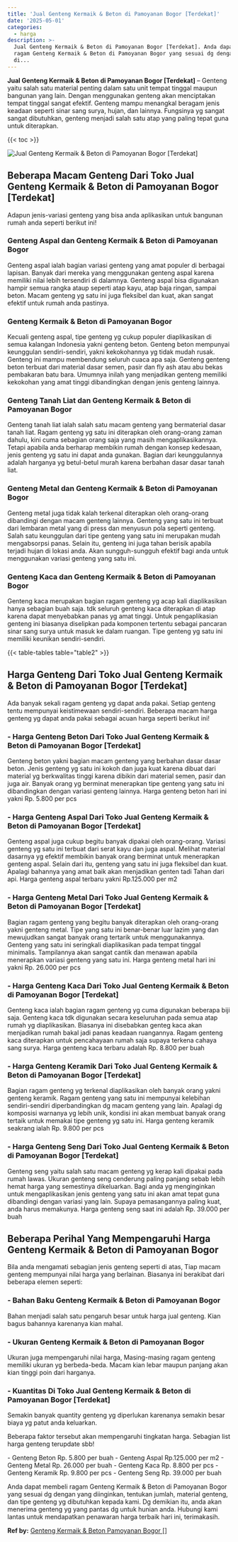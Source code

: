 ```yaml
---
title: 'Jual Genteng Kermaik & Beton di Pamoyanan Bogor [Terdekat]'
date: '2025-05-01'
categories:
  - harga
description: >-
  Jual Genteng Kermaik & Beton di Pamoyanan Bogor [Terdekat]. Anda dapat membeli
  ragam Genteng Kermaik & Beton di Pamoyanan Bogor yang sesuai dg dengan yang
  di...
---
```


**Jual Genteng Kermaik & Beton di Pamoyanan Bogor \[Terdekat\]** – Genteng yaitu salah satu material penting dalam satu unit tempat tinggal maupun bangunan yang lain. Dengan menggunakan genteng akan menciptakan tempat tinggal sangat efektif. Genteng mampu menangkal beragam jenis keadaan seperti sinar sang surya, hujan, dan lainnya. Fungsinya yg sangat sangat dibutuhkan, genteng menjadi salah satu atap yang paling tepat guna untuk diterapkan.

{{< toc >}}

![Jual Genteng Kermaik & Beton di Pamoyanan Bogor [Terdekat]](/images/genteng-minimalis-murah03.png)

## Beberapa Macam Genteng Dari Toko Jual Genteng Kermaik & Beton di Pamoyanan Bogor \[Terdekat\]

Adapun jenis-variasi genteng yang bisa anda aplikasikan untuk bangunan rumah anda seperti berikut ini!

### Genteng Aspal dan Genteng Kermaik & Beton di Pamoyanan Bogor

Genteng aspal ialah bagian variasi genteng yang amat populer di berbagai lapisan. Banyak dari mereka yang menggunakan genteng aspal karena memiliki nilai lebih tersendiri di dalamnya. Genteng aspal bisa digunakan hampir semua rangka ataup seperti atap kayu, atap baja ringan, sampai beton. Macam genteng yg satu ini juga fleksibel dan kuat, akan sangat efektif untuk rumah anda pastinya.

### Genteng Kermaik & Beton di Pamoyanan Bogor

Kecuali genteng aspal, tipe genteng yg cukup populer diaplikasikan di semua kalangan Indonesia yakni genteng beton. Genteng beton mempunyai keunggulan sendiri-sendiri, yakni kekokohannya yg tidak mudah rusak. Genteng ini mampu membendung seluruh cuaca apa saja. Genteng genteng beton terbuat dari material dasar semen, pasir dan fly ash atau abu bekas pembakaran batu bara. Umumnya inilah yang menjadikan genteng memiliki kekokohan yang amat tinggi dibandingkan dengan jenis genteng lainnya.

### Genteng Tanah Liat dan Genteng Kermaik & Beton di Pamoyanan Bogor

Genteng tanah liat ialah salah satu macam genteng yang bermaterial dasar tanah liat. Ragam genteng yg satu ini diterapkan oleh orang-orang zaman dahulu, kini cuma sebagian orang saja yang masih mengaplikasikannya. Tetapi apabila anda berharap membikin rumah dengan konsep kedesaan, jenis genteng yg satu ini dapat anda gunakan. Bagian dari keunggulannya adalah harganya yg betul-betul murah karena berbahan dasar dasar tanah liat.

### Genteng Metal dan Genteng Kermaik & Beton di Pamoyanan Bogor

Genteng metal juga tidak kalah terkenal diterapkan oleh orang-orang dibandingi dengan macam genteng lainnya. Genteng yang satu ini terbuat dari lembaran metal yang di press dan menyusun pola seperti genteng. Salah satu keunggulan dari tipe genteng yang satu ini merupakan mudah mengabsorpsi panas. Selain itu, genteng ini juga tahan berisik apabila terjadi hujan di lokasi anda. Akan sungguh-sungguh efektif bagi anda untuk menggunakan variasi genteng yang satu ini.

### Genteng Kaca dan Genteng Kermaik & Beton di Pamoyanan Bogor

Genteng kaca merupakan bagian ragam genteng yg acap kali diaplikasikan hanya sebagian buah saja. tdk seluruh genteng kaca diterapkan di atap karena dapat menyebabkan panas yg amat tinggi. Untuk pengaplikasian genteng ini biasanya diselipkan pada komponen tertentu sebagai pancaran sinar sang surya untuk masuk ke dalam ruangan. Tipe genteng yg satu ini memiliki keunikan sendiri-sendiri.

{{< table-tables table="table2" >}}

## Harga Genteng Dari Toko Jual Genteng Kermaik & Beton di Pamoyanan Bogor \[Terdekat\]

Ada banyak sekali ragam genteng yg dapat anda pakai. Setiap genteng tentu mempunyai keistimewaan sendiri-sendiri. Beberapa macam harga genteng yg dapat anda pakai sebagai acuan harga seperti berikut ini!

### \- Harga Genteng Beton Dari Toko Jual Genteng Kermaik & Beton di Pamoyanan Bogor \[Terdekat\]

Genteng beton yakni bagian macam genteng yang berbahan dasar dasar beton. Jenis genteng yg satu ini kokoh dan juga kuat karena dibuat dari material yg berkwalitas tinggi karena dibikin dari material semen, pasir dan juga air. Banyak orang yg berminat menerapkan tipe genteng yang satu ini dibandingkan dengan variasi genteng lainnya. Harga genteng beton hari ini yakni Rp. 5.800 per pcs

### \- Harga Genteng Aspal Dari Toko Jual Genteng Kermaik & Beton di Pamoyanan Bogor \[Terdekat\]

Genteng aspal juga cukup begitu banyak dipakai oleh orang-orang. Variasi genteng yg satu ini terbuat dari serat kayu dan juga aspal. Melihat material dasarnya yg efektif membikin banyak orang berminat untuk menerapkan genteng aspal. Selain dari itu, genteng yang satu ini juga fleksibel dan kuat. Apalagi bahannya yang amat baik akan menjadikan genten tadi Tahan dari api. Harga genteng aspal terbaru yakni Rp.125.000 per m2

### \- Harga Genteng Metal Dari Toko Jual Genteng Kermaik & Beton di Pamoyanan Bogor \[Terdekat\]

Bagian ragam genteng yang begitu banyak diterapkan oleh orang-orang yakni genteng metal. Tipe yang satu ini benar-benar luar lazim yang dan mewujudkan sangat banyak orang tertarik untuk menggunakannya. Genteng yang satu ini seringkali diaplikasikan pada tempat tinggal minimalis. Tampilannya akan sangat cantik dan menawan apabila menerapkan variasi genteng yang satu ini. Harga genteng metal hari ini yakni Rp. 26.000 per pcs

### \- Harga Genteng Kaca Dari Toko Jual Genteng Kermaik & Beton di Pamoyanan Bogor \[Terdekat\]

Genteng kaca ialah bagian ragam genteng yg cuma digunakan beberapa biji saja. Genteng kaca tdk digunakan secara keseluruhan pada semua atap rumah yg diaplikasikan. Biasanya ini disebabkan genteg kaca akan menjadikan rumah bakal jadi panas keadaan ruangannya. Ragam genteng kaca diterapkan untuk pencahayaan rumah saja supaya terkena cahaya sang surya. Harga genteng kaca terbaru adalah Rp. 8.800 per buah

### \- Harga Genteng Keramik Dari Toko Jual Genteng Kermaik & Beton di Pamoyanan Bogor \[Terdekat\]

Bagian ragam genteng yg terkenal diaplikasikan oleh banyak orang yakni genteng keramik. Ragam genteng yang satu ini mempunyai kelebihan sendiri-sendiri diperbandingkan dg macam genteng yang lain. Apalagi dg komposisi warnanya yg lebih unik, kondisi ini akan membuat banyak orang tertaik untuk memakai tipe genteng yg satu ini. Harga genteng keramik seakrang ialah Rp. 9.800 per pcs

### \- Harga Genteng Seng Dari Toko Jual Genteng Kermaik & Beton di Pamoyanan Bogor \[Terdekat\]

Genteng seng yaitu salah satu macam genteng yg kerap kali dipakai pada rumah lawas. Ukuran genteng seng cenderung paling panjang sebab lebih hemat harga yang semestinya dikeluarkan. Bagi anda yg menginginkan untuk mengaplikasikan jenis genteng yang satu ini akan amat tepat guna dibandingi dengan variasi yang lain. Supaya pemasangannya paling kuat, anda harus memakunya. Harga genteng seng saat ini adalah Rp. 39.000 per buah

## Beberapa Perihal Yang Mempengaruhi Harga Genteng Kermaik & Beton di Pamoyanan Bogor

Bila anda mengamati sebagian jenis genteng seperti di atas, Tiap macam genteng mempunyai nilai harga yang berlainan. Biasanya ini berakibat dari beberapa elemen seperti:

### \- Bahan Baku Genteng Kermaik & Beton di Pamoyanan Bogor

Bahan menjadi salah satu pengaruh besar untuk harga jual genteng. Kian bagus bahannya karenanya kian mahal.

### \- Ukuran Genteng Kermaik & Beton di Pamoyanan Bogor

Ukuran juga mempengaruhi nilai harga, Masing-masing ragam genteng memiliki ukuran yg berbeda-beda. Macam kian lebar maupun panjang akan kian tinggi poin dari harganya.

### \- Kuantitas Di Toko Jual Genteng Kermaik & Beton di Pamoyanan Bogor \[Terdekat\]

Semakin banyak quantity genteng yg diperlukan karenanya semakin besar biaya yg patut anda keluarkan.

Beberapa faktor tersebut akan mempengaruhi tingkatan harga. Sebagian list harga genteng terupdate sbb!

\- Genteng Beton Rp. 5.800 per buah - Genteng Aspal Rp.125.000 per m2 - Genteng Metal Rp. 26.000 per buah - Genteng Kaca Rp. 8.800 per pcs - Genteng Keramik Rp. 9.800 per pcs - Genteng Seng Rp. 39.000 per buah

Anda dapat membeli ragam Genteng Kermaik & Beton di Pamoyanan Bogor yang sesuai dg dengan yang diinginkan, tentukan jumlah, material genteng, dan tipe genteng yg dibutuhkan kepada kami. Dg demikian itu, anda akan menerima genteng yg yang pantas dg untuk hunian anda. Hubungi kami lantas untuk mendapatkan penawaran harga terbaik hari ini, terimakasih.

**Ref by:**  [Genteng Kermaik & Beton  Pamoyanan Bogor []](https://id.wikipedia.org/wiki/Genteng)
